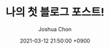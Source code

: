---
title: 나의 첫 블로그 포스트!
author: Joshua Chon
date: 2021-03-12 21:50:00 +0900
categories: [Blogging]
tags: [video, coding]
pin: false
---